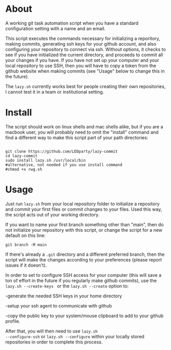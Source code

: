 # About

A working git task automation script when you have a standard configuration setting with
a name and an email.

This script executes the commands necessary for initializing a reporitory, making commits,
generating ssh keys for your github account, and also configuring your repository to connect
via ssh. Without options, it checks to see if you have initialized the current directory,
and proceeds to commit all your changes if you have. If you have not set up your computer and
your local repository to use SSH, then you will have to copy a token from the github website
when making commits (see "Usage" below to change this in the future).

The <code>lazy.sh</code> currently works best for people creating their own repositories, I
cannot test it in a team or institutional setting. 

# Install 

The script should work on linux shells and mac shells alike, but if you are a macbook user,
you will probably need to omit the "install" command and find a different way to make this
script part of your path directories:

<pre><code>
git clone https://github.com/LEDparty/lazy-commit
cd lazy-commit
sudo install lazy.sh /usr/local/bin
#alternative, not needed if you use install command
#chmod +x rwg.sh
</pre></code>

# Usage

Just run <code>lazy.sh</code> from your local repository folder to initialize a repository
and commit your first files or commit changes to your files. Used this way, the script acts
out of your working directory.

If you want to name your first branch something other than  "main", then do not initialize
your repository with this script, or change the script for a new default
on this line:

<code>git branch -M main</code>

If there's already a <code>.git</code> directory and a different preferred branch, then 
the script will make the changes according to your preferences
(please report issues if it doesn't).

In order to set to configure SSH access for your computer (this will save a ton of effort in the
future if you regularly make github commits), use the <code>lazy.sh --create-keys
</code> or the <code>lazy.sh --create</code> option to:

-generate the needed SSH keys in your home directory

-setup your ssh agent to communicate with github

-copy the public key to your system/mouse clipboard to add to your github profile.

After that, you will then need to use <code>lazy.sh --configure-ssh</code> or <code>lazy.sh
--configure</code> within your locally stored repositories in order to complete this process.


